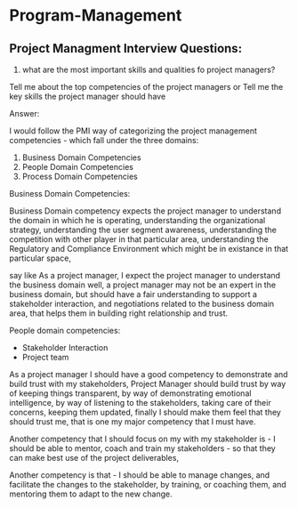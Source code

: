 # Program-Management

## Project Managment Interview Questions:

1) what are the most important skills and qualities fo project managers?

Tell me about the top competencies of the project managers or
Tell me the key skills the project manager should have


Answer:

I would follow the PMI way of categorizing the project management competencies - which fall under the three domains:

1) Business Domain Competencies
2) People Domain Competencies
3) Process Domain Competencies


Business Domain Competencies:

Business Domain competency expects the project manager to understand the domain in which he is operating, understanding the organizational strategy, understanding the user segment awareness, understanding the competition with other player in that particular area, understanding the Regulatory and Compliance Environment which might be in existance in that particular space, 

say like
As a project manager, I expect the project manager to understand the business domain well, a project manager may not be an expert in the business domain, but should have a fair understanding to support a stakeholder interaction, and negotiations related to the business domain area, that helps them in building right relationship and trust.


People domain competencies:

- Stakeholder Interaction
- Project team


As a project manager I should have a good competency to demonstrate and build trust with my stakeholders, Project Manager should build trust by way of keeping things transparent, by way of demonstrating emotional intelligence, by way of listening to the stakeholders, taking care of their concerns, keeping them updated, finally I should make them feel that they should trust me, that is one my major competency that I must have.


Another competency that I should focus on my with my stakeholder is - I should be able to mentor, coach and train my stakeholders - so that they can make best use of the project deliverables, 

Another competency is that - I should be able to manage changes, and facilitate the changes to the stakeholder, by training, or coaching them, and mentoring them to adapt to the new change.


  






